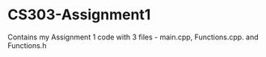 # CS303-Assignment1
Contains my Assignment 1 code with 3 files - main.cpp, Functions.cpp. and Functions.h
